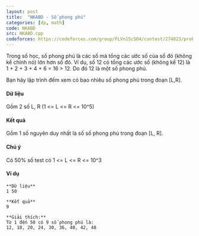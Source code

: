 ```yaml
---
layout: post
title:  "NKABD - Số phong phú"
categories: [dp, math]
code: NKABD
src: NKABD.cpp
codeforces: https://codeforces.com/group/FLVn1Sc504/contest/274823/problem/K
---
```




  


Trong số học, số phong phú là các số mà tổng các ước số của số đó (không kể chính nó) lớn hơn số đó. Ví dụ, số 12 có tổng các ước số (không kể 12) là 1 + 2 + 3 + 4 + 6 = 16 > 12. Do đó 12 là một số phong phú.

Bạn hãy lập trình đếm xem có bao nhiêu số phong phú trong đoạn \[L,R\].

#### Dữ liệu

Gồm 2 số L, R (1 <= L <= R <= 10^5)

#### Kết quả

Gồm 1 số nguyên duy nhất là số số phong phú trong đoạn \[L, R\].

#### Chú ý

Có 50% số test có 1 <= L <= R <= 10^3

#### Ví dụ

```
**Dữ liệu**
1 50

**Kết quả**
9

**Giải thích:**
Từ 1 đến 50 có 9 số phong phú là: 
12, 18, 20, 24, 30, 36, 40, 42, 48

```

<!--more-->

